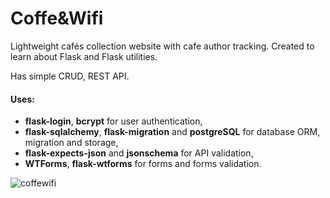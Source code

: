 # Coffe&amp;Wifi


 
<p>
Lightweight cafés collection website with cafe author tracking.
Created to learn about Flask and Flask utilities.
</p>

Has simple CRUD, REST API.

<h4>Uses:</h4>

- <b>flask-login</b>, <b>bcrypt</b> for user authentication,
- <b>flask-sqlalchemy</b>, <b>flask-migration</b> and <b>postgreSQL</b> for database ORM, migration and storage,
- <b>flask-expects-json</b> and <b>jsonschema</b> for API validation,
- <b>WTForms</b>, <b>flask-wtforms</b> for forms and forms validation.

![coffewifi](https://user-images.githubusercontent.com/87522326/129552002-ab594677-003f-47d9-a47f-1777f9045f63.PNG)

